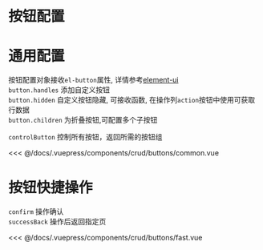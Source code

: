 # 按钮配置

# 通用配置

按钮配置对象接收`el-button`属性, 详情参考[element-ui](https://element.eleme.cn/#/zh-CN/component/button)</br>
`button.handles` 添加自定义按钮 </br>
`button.hidden` 自定义按钮隐藏, 可接收函数, 在操作列`action`按钮中使用可获取行数据 </br>
`button.children` 为折叠按钮,可配置多个子按钮 </br>

`controlButton` 控制所有按钮，返回所需的按钮组 </br>
<!-- TODO 按钮 -->
<!-- `tempGlobalButton` 为在全局配置template.handleRow.tempGlobalButton: {...}中自定义的全局按钮 </br>
`presetType: add` 为全局按钮的另一种使用方式, 不使用自定义可以简写为`add`</br> -->

<ClientOnly>
<common-code-format>
  <crud-buttons-common slot="source"></crud-buttons-common>
  
<<< @/docs/.vuepress/components/crud/buttons/common.vue
</common-code-format>
</ClientOnly>


# 按钮快捷操作

`confirm` 操作确认 </br>
`successBack` 操作后返回指定页 </br>

<ClientOnly>
<common-code-format>
  <crud-buttons-fast slot="source"></crud-buttons-fast>
  
<<< @/docs/.vuepress/components/crud/buttons/fast.vue
</common-code-format>
</ClientOnly>